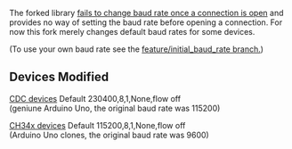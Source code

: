 The forked library [fails to change baud rate once a connection is open](https://github.com/felHR85/UsbSerial/issues/91) and provides no way of setting the baud rate before opening a connection. For now this fork merely changes default baud rates for some devices.

(To use your own baud rate see the [feature/initial_baud_rate branch.](https://github.com/jzaruba/UsbSerial/tree/feature/initial_baud_rate))

Devices Modified
--------------------------------------
[CDC devices](https://en.wikipedia.org/wiki/USB_communications_device_class) Default 230400,8,1,None,flow off  
(geniune Arduino Uno, the original baud rate was 115200)

[CH34x devices](https://www.olimex.com/Products/Breadboarding/BB-CH340T/resources/CH340DS1.PDF) Default 115200,8,1,None,flow off  
(Arduino Uno clones, the original baud rate was 9600)
